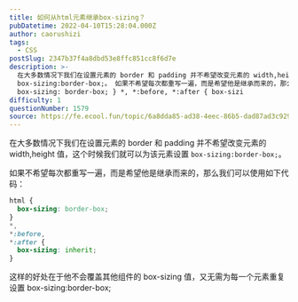 ```yaml
---
title: 如何从html元素继承box-sizing？
pubDatetime: 2022-04-10T15:28:04.000Z
author: caorushizi
tags:
  - CSS
postSlug: 2347b37f4a8dbd53e8ffc851cc8f6d7e
description: >-
  在大多数情况下我们在设置元素的 border 和 padding 并不希望改变元素的 width,height值，这个时候我们就可以为该元素设置
  box-sizing:border-box;。 如果不希望每次都重写一遍，而是希望他是继承而来的，那么我们可以使用如下代码： html {
  box-sizing: border-box; } *, *:before, *:after { box-sizi
difficulty: 1
questionNumber: 1579
source: https://fe.ecool.fun/topic/6a8dda85-ad38-4eec-86b5-dad87ad3c929
---
```


在大多数情况下我们在设置元素的 border 和 padding 并不希望改变元素的 width,height 值，这个时候我们就可以为该元素设置 `box-sizing:border-box;`。

如果不希望每次都重写一遍，而是希望他是继承而来的，那么我们可以使用如下代码：

```css
html {
  box-sizing: border-box;
}
*,
*:before,
*:after {
  box-sizing: inherit;
}
```

这样的好处在于他不会覆盖其他组件的 box-sizing 值，又无需为每一个元素重复设置 box-sizing:border-box;
